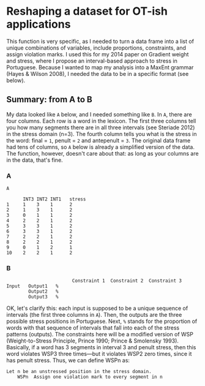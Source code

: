 # Reshaping a dataset for OT-ish applications

This function is very specific, as I needed to turn a data frame into a list of unique combinations of variables,
include proportions, constraints, and assign violation marks. I used this for my 2014 paper on Gradient weight and stress,
where I propose an interval-based approach to stress in Portuguese. Because I wanted to map my analysis into a MaxEnt grammar
(Hayes & Wilson 2008), I needed the data to be in a specific format (see below).

## Summary: from A to B

My data looked like ```A``` below, and I needed something like ```B```. In ```A```, there are four columns. Each row is a
word in the lexicon. The first three columns tell you how many segments there are in all three intervals (see Steriade 2012)
in the stress domain (n=3). The fourth column tells you what is the stress in the word: final = ```1```, penult = ```2``` and
antepenult = ```3```. The original data frame had tens of columns, so ```A``` below is already a simplified version of the data.
The function, however, doesn't care about that: as long as your columns are in the data, that's fine.


### A

```{R}
A

      INT3 INT2 INT1   stress
1     1    3    1      2
2     1    3    1      2
3     0    1    1      2
4     2    2    1      2
5     3    3    1      2
6     3    3    1      2
7     2    2    1      2
8     2    2    1      2
9     0    1    2      1
10    2    2    1      2

```

### B

```{R}
                        Constraint 1  Constraint 2  Constraint 3
Input   Output1   %       
        Output2   %
        Output3   %

```

OK, let's clarify this: each input is supposed to be a unique sequence of intervals (the first three columns in ```A```). Then,
the outputs are the three possible stress positions in Portuguese. Next, ```%``` stands for the proportion of words with that
sequence of intervals that fall into each of the stress patterns (outputs). The constraints here will be a modified version of
WSP (Weight-to-Stress Principle, Prince 1990; Prince & Smolensky 1993). Basically, if a word has 3 segments in interval 3 and 
penult stress, then this word violates WSP3 three times—but it violates WSP2 zero times, since it has penult stress. Thus, 
we can define WSPn as:

```
Let n be an unstressed position in the stress domain.
    WSPn  Assign one violation mark to every segment in n
```

